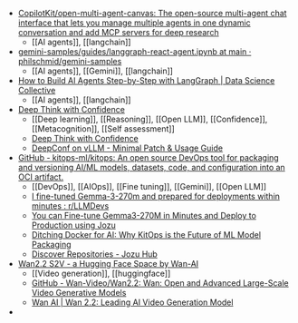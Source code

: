 - [CopilotKit/open-multi-agent-canvas: The open-source multi-agent chat interface that lets you manage multiple agents in one dynamic conversation and add MCP servers for deep research](https://github.com/CopilotKit/open-multi-agent-canvas)
	- [[AI agents]], [[langchain]]
- [gemini-samples/guides/langgraph-react-agent.ipynb at main · philschmid/gemini-samples](https://github.com/philschmid/gemini-samples/blob/main/guides/langgraph-react-agent.ipynb)
	- [[AI agents]], [[Gemini]], [[langchain]]
- [How to Build AI Agents Step-by-Step with LangGraph | Data Science Collective](https://medium.com/data-science-collective/the-complete-guide-to-building-your-first-ai-agent-its-easier-than-you-think-c87f376c84b2)
	- [[AI agents]], [[langchain]]
- [Deep Think with Confidence](https://arxiv.org/html/2508.15260v1)
	- [[Deep learning]], [[Reasoning]], [[Open LLM]], [[Confidence]], [[Metacognition]], [[Self assessment]]
	- [Deep Think with Confidence](https://jiaweizzhao.github.io/deepconf/)
	- [DeepConf on vLLM - Minimal Patch & Usage Guide](https://jiaweizzhao.github.io/deepconf/static/htmls/code_example.html)
- [GitHub - kitops-ml/kitops: An open source DevOps tool for packaging and versioning AI/ML models, datasets, code, and configuration into an OCI artifact.](https://github.com/kitops-ml/kitops)
	- [[DevOps]], [[AIOps]], [[Fine tuning]], [[Gemini]], [[Open LLM]]
	- [I fine-tuned Gemma-3-270m and prepared for deployments within minutes : r/LLMDevs](https://www.reddit.com/r/LLMDevs/comments/1mz28xx/i_finetuned_gemma3270m_and_prepared_for/)
	- [You can Fine-tune Gemma3-270M in Minutes and Deploy to Production using Jozu](https://mranand.substack.com/p/you-can-fine-tune-gemma3-270m-in)
	- [Ditching Docker for AI: Why KitOps is the Future of ML Model Packaging](https://substack.com/inbox/post/171788189?utm_source=share&utm_medium=android&r=4uyiev&triedRedirect=true)
	- [Discover Repositories - Jozu Hub](https://jozu.ml/)
- [Wan2.2 S2V - a Hugging Face Space by Wan-AI](https://huggingface.co/spaces/Wan-AI/Wan2.2-S2V)
	- [[Video generation]], [[huggingface]]
	- [GitHub - Wan-Video/Wan2.2: Wan: Open and Advanced Large-Scale Video Generative Models](https://github.com/Wan-Video/Wan2.2)
	- [Wan AI | Wan 2.2: Leading AI Video Generation Model](https://wan.video/)
-